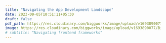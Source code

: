 ```yaml
---
title: "Navigating the App Development Landscape"
date: 2023-09-05T10:51:11+05:30
draft: false
pdf_path: https://res.cloudinary.com/biggworks/image/upload/v1693890077/Biggworks%20PDF%20of%20Blogs/iOS_vs._Android_Navigating_the_App_Development_Landscape_xxe5vn.pdf#toolbar=0
image: https://res.cloudinary.com/biggworks/image/upload/v1693890077/Biggworks%20PDF%20of%20Blogs/iOS_vs._Android_Navigating_the_App_Development_Landscape_xxe5vn.png
# subtitle: "Navigating frontend frameworks"
---
```


